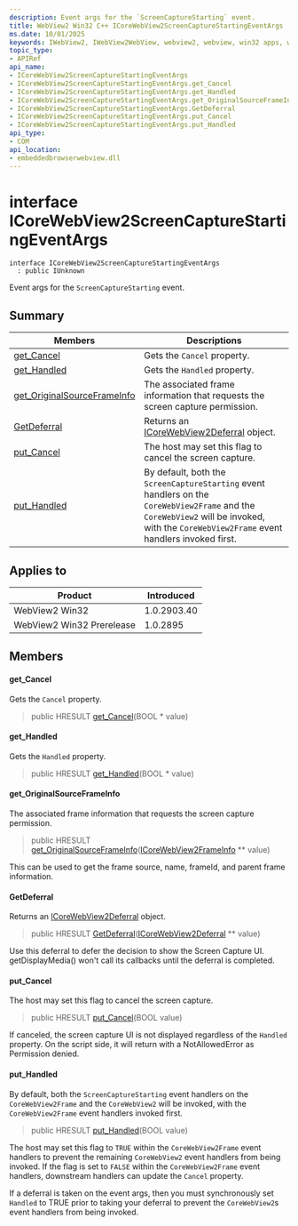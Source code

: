 ```yaml
---
description: Event args for the `ScreenCaptureStarting` event.
title: WebView2 Win32 C++ ICoreWebView2ScreenCaptureStartingEventArgs
ms.date: 10/01/2025
keywords: IWebView2, IWebView2WebView, webview2, webview, win32 apps, win32, edge, ICoreWebView2, ICoreWebView2Controller, browser control, edge html, ICoreWebView2ScreenCaptureStartingEventArgs
topic_type: 
- APIRef
api_name:
- ICoreWebView2ScreenCaptureStartingEventArgs
- ICoreWebView2ScreenCaptureStartingEventArgs.get_Cancel
- ICoreWebView2ScreenCaptureStartingEventArgs.get_Handled
- ICoreWebView2ScreenCaptureStartingEventArgs.get_OriginalSourceFrameInfo
- ICoreWebView2ScreenCaptureStartingEventArgs.GetDeferral
- ICoreWebView2ScreenCaptureStartingEventArgs.put_Cancel
- ICoreWebView2ScreenCaptureStartingEventArgs.put_Handled
api_type:
- COM
api_location:
- embeddedbrowserwebview.dll
---
```


# interface ICoreWebView2ScreenCaptureStartingEventArgs

```
interface ICoreWebView2ScreenCaptureStartingEventArgs
  : public IUnknown
```

Event args for the `ScreenCaptureStarting` event.

## Summary

 Members                        | Descriptions
--------------------------------|---------------------------------------------
[get_Cancel](#get_cancel) | Gets the `Cancel` property.
[get_Handled](#get_handled) | Gets the `Handled` property.
[get_OriginalSourceFrameInfo](#get_originalsourceframeinfo) | The associated frame information that requests the screen capture permission.
[GetDeferral](#getdeferral) | Returns an [ICoreWebView2Deferral](icorewebview2deferral.md#icorewebview2deferral) object.
[put_Cancel](#put_cancel) | The host may set this flag to cancel the screen capture.
[put_Handled](#put_handled) | By default, both the `ScreenCaptureStarting` event handlers on the `CoreWebView2Frame` and the `CoreWebView2` will be invoked, with the `CoreWebView2Frame` event handlers invoked first.

## Applies to

Product                         | Introduced
--------------------------------|---------------------------------------------
WebView2 Win32            |    1.0.2903.40
WebView2 Win32 Prerelease |    1.0.2895

## Members

#### get_Cancel

Gets the `Cancel` property.

> public HRESULT [get_Cancel](#get_cancel)(BOOL * value)

#### get_Handled

Gets the `Handled` property.

> public HRESULT [get_Handled](#get_handled)(BOOL * value)

#### get_OriginalSourceFrameInfo

The associated frame information that requests the screen capture permission.

> public HRESULT [get_OriginalSourceFrameInfo](#get_originalsourceframeinfo)([ICoreWebView2FrameInfo](icorewebview2frameinfo.md#icorewebview2frameinfo) ** value)

This can be used to get the frame source, name, frameId, and parent frame information.

#### GetDeferral

Returns an [ICoreWebView2Deferral](icorewebview2deferral.md#icorewebview2deferral) object.

> public HRESULT [GetDeferral](#getdeferral)([ICoreWebView2Deferral](icorewebview2deferral.md#icorewebview2deferral) ** value)

Use this deferral to defer the decision to show the Screen Capture UI. getDisplayMedia() won't call its callbacks until the deferral is completed.

#### put_Cancel

The host may set this flag to cancel the screen capture.

> public HRESULT [put_Cancel](#put_cancel)(BOOL value)

If canceled, the screen capture UI is not displayed regardless of the `Handled` property. On the script side, it will return with a NotAllowedError as Permission denied.

#### put_Handled

By default, both the `ScreenCaptureStarting` event handlers on the `CoreWebView2Frame` and the `CoreWebView2` will be invoked, with the `CoreWebView2Frame` event handlers invoked first.

> public HRESULT [put_Handled](#put_handled)(BOOL value)

The host may set this flag to `TRUE` within the `CoreWebView2Frame` event handlers to prevent the remaining `CoreWebView2` event handlers from being invoked. If the flag is set to `FALSE` within the `CoreWebView2Frame` event handlers, downstream handlers can update the `Cancel` property.

If a deferral is taken on the event args, then you must synchronously set `Handled` to TRUE prior to taking your deferral to prevent the `CoreWebView2`s event handlers from being invoked.

